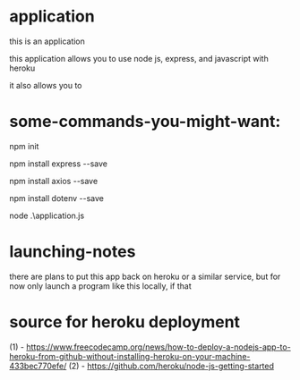 # application
this is an application

this application allows you to use node js, express, and javascript with heroku

it also allows you to 

# some-commands-you-might-want:

npm init

npm install express --save

npm install axios --save

npm install dotenv --save

node .\application.js

# launching-notes

there are plans to put this app back on heroku or a similar service, but for now only launch a program like this locally, if that

# source for heroku deployment
(1) - https://www.freecodecamp.org/news/how-to-deploy-a-nodejs-app-to-heroku-from-github-without-installing-heroku-on-your-machine-433bec770efe/
(2) - https://github.com/heroku/node-js-getting-started
